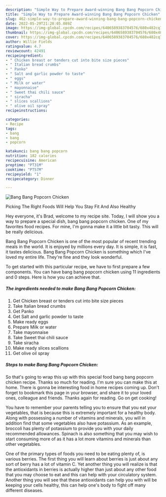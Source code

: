 ```yaml
---
description: "Simple Way to Prepare Award-winning Bang Bang Popcorn Chicken"
title: "Simple Way to Prepare Award-winning Bang Bang Popcorn Chicken"
slug: 462-simple-way-to-prepare-award-winning-bang-bang-popcorn-chicken
date: 2022-05-29T21:28:05.089Z
image: https://img-global.cpcdn.com/recipes/6406589383704576/680x482cq70/bang-bang-popcorn-chicken-recipe-main-photo.jpg
thumbnail: https://img-global.cpcdn.com/recipes/6406589383704576/680x482cq70/bang-bang-popcorn-chicken-recipe-main-photo.jpg
cover: https://img-global.cpcdn.com/recipes/6406589383704576/680x482cq70/bang-bang-popcorn-chicken-recipe-main-photo.jpg
author: Willie Fields
ratingvalue: 4.7
reviewcount: 42491
recipeingredient:
- " Chicken breast or tenders cut into bite size pieces"
- " Italian bread crumbs"
- " Panko"
- " Salt and garlic powder to taste"
- " eggs"
- " Milk or water"
- " mayonnaise"
- " Sweet thai chili sauce"
- " siracha"
- " slices scallions"
- " olive oil spray"
recipeinstructions:

categories:
- Recipe
tags:
- bang
- bang
- popcorn

katakunci: bang bang popcorn 
nutrition: 182 calories
recipecuisine: American
preptime: "PT31M"
cooktime: "PT57M"
recipeyield: "1"
recipecategory: Dinner

---
```



![Bang Bang Popcorn Chicken](https://img-global.cpcdn.com/recipes/6406589383704576/680x482cq70/bang-bang-popcorn-chicken-recipe-main-photo.jpg)

Picking The Right Foods Will Help You Stay Fit And Also Healthy

Hey everyone, it's Brad, welcome to my recipe site. Today, I will show you a way to prepare a special dish, bang bang popcorn chicken. One of my favorites food recipes. For mine, I'm gonna make it a little bit tasty. This will be really delicious.



Bang Bang Popcorn Chicken is one of the most popular of recent trending meals in the world. It is enjoyed by millions every day. It is simple, it is fast, it tastes delicious. Bang Bang Popcorn Chicken is something which I've loved my entire life. They're fine and they look wonderful.


To get started with this particular recipe, we have to first prepare a few components. You can have bang bang popcorn chicken using 11 ingredients and 0 steps. Here is how you can achieve that.

<!--inarticleads1-->

##### The ingredients needed to make Bang Bang Popcorn Chicken:

1. Get  Chicken breast or tenders cut into bite size pieces
1. Take  Italian bread crumbs
1. Get  Panko
1. Get  Salt and garlic powder to taste
1. Make ready  eggs
1. Prepare  Milk or water
1. Take  mayonnaise
1. Take  Sweet thai chili sauce
1. Take  siracha
1. Make ready  slices scallions
1. Get  olive oil spray




<!--inarticleads2-->

##### Steps to make Bang Bang Popcorn Chicken:





So that's going to wrap this up with this special food bang bang popcorn chicken recipe. Thanks so much for reading. I'm sure you can make this at home. There is gonna be interesting food in home recipes coming up. Don't forget to bookmark this page in your browser, and share it to your loved ones, colleague and friends. Thanks again for reading. Go on get cooking!

You have to remember your parents telling you to ensure that you eat your vegetables, that is because this is extremely important for a healthy body. Along with possessing a number of vitamins and minerals, you will in addition find that some vegetables also have potassium. As an example, broccoli has plenty of potassium to provide you with your daily recommended allowances. Spinach is also something that you may wish to start consuming more of as it has a lot more vitamins and minerals than other vegetables.

One of the primary types of foods you need to be eating plenty of, is various berries. The first thing you will learn about berries is just about any sort of berry has a lot of vitamin C. Yet another thing you will realize is that the antioxidants in berries is actually higher than just about any other food that you may choose to eat and this can help with your circulatory system. Another thing you will see that these antioxidants can help you with will be keeping your cells healthy, this can help one's body to fight off many different diseases.
